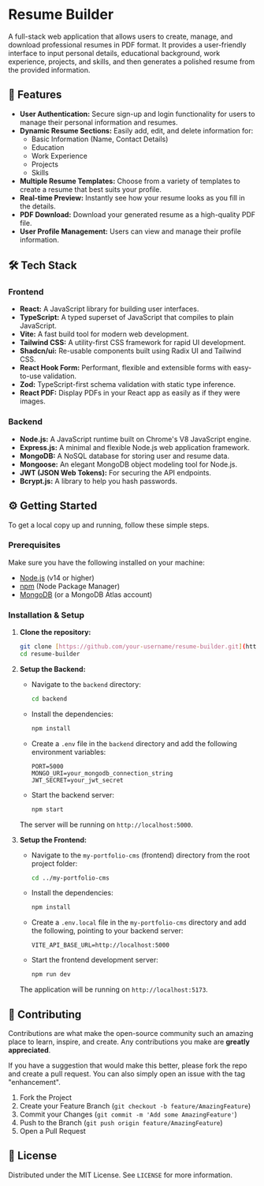 # Resume Builder

A full-stack web application that allows users to create, manage, and download professional resumes in PDF format. It provides a user-friendly interface to input personal details, educational background, work experience, projects, and skills, and then generates a polished resume from the provided information.

## 🚀 Features

* **User Authentication:** Secure sign-up and login functionality for users to manage their personal information and resumes.
* **Dynamic Resume Sections:** Easily add, edit, and delete information for:
    * Basic Information (Name, Contact Details)
    * Education
    * Work Experience
    * Projects
    * Skills
* **Multiple Resume Templates:** Choose from a variety of templates to create a resume that best suits your profile.
* **Real-time Preview:** Instantly see how your resume looks as you fill in the details.
* **PDF Download:** Download your generated resume as a high-quality PDF file.
* **User Profile Management:** Users can view and manage their profile information.

## 🛠️ Tech Stack

### Frontend

* **React:** A JavaScript library for building user interfaces.
* **TypeScript:** A typed superset of JavaScript that compiles to plain JavaScript.
* **Vite:** A fast build tool for modern web development.
* **Tailwind CSS:** A utility-first CSS framework for rapid UI development.
* **Shadcn/ui:** Re-usable components built using Radix UI and Tailwind CSS.
* **React Hook Form:** Performant, flexible and extensible forms with easy-to-use validation.
* **Zod:** TypeScript-first schema validation with static type inference.
* **React PDF:** Display PDFs in your React app as easily as if they were images.

### Backend

* **Node.js:** A JavaScript runtime built on Chrome's V8 JavaScript engine.
* **Express.js:** A minimal and flexible Node.js web application framework.
* **MongoDB:** A NoSQL database for storing user and resume data.
* **Mongoose:** An elegant MongoDB object modeling tool for Node.js.
* **JWT (JSON Web Tokens):** For securing the API endpoints.
* **Bcrypt.js:** A library to help you hash passwords.

## ⚙️ Getting Started

To get a local copy up and running, follow these simple steps.

### Prerequisites

Make sure you have the following installed on your machine:

* [Node.js](https://nodejs.org/) (v14 or higher)
* [npm](https://www.npmjs.com/) (Node Package Manager)
* [MongoDB](https://www.mongodb.com/) (or a MongoDB Atlas account)

### Installation & Setup

1.  **Clone the repository:**
    ```sh
    git clone [https://github.com/your-username/resume-builder.git](https://github.com/your-username/resume-builder.git)
    cd resume-builder
    ```

2.  **Setup the Backend:**
    * Navigate to the `backend` directory:
        ```sh
        cd backend
        ```
    * Install the dependencies:
        ```sh
        npm install
        ```
    * Create a `.env` file in the `backend` directory and add the following environment variables:
        ```env
        PORT=5000
        MONGO_URI=your_mongodb_connection_string
        JWT_SECRET=your_jwt_secret
        ```
    * Start the backend server:
        ```sh
        npm start
        ```
    The server will be running on `http://localhost:5000`.

3.  **Setup the Frontend:**
    * Navigate to the `my-portfolio-cms` (frontend) directory from the root project folder:
        ```sh
        cd ../my-portfolio-cms
        ```
    * Install the dependencies:
        ```sh
        npm install
        ```
    * Create a `.env.local` file in the `my-portfolio-cms` directory and add the following, pointing to your backend server:
        ```env
        VITE_API_BASE_URL=http://localhost:5000
        ```
    * Start the frontend development server:
        ```sh
        npm run dev
        ```
    The application will be running on `http://localhost:5173`.

## 🤝 Contributing

Contributions are what make the open-source community such an amazing place to learn, inspire, and create. Any contributions you make are **greatly appreciated**.

If you have a suggestion that would make this better, please fork the repo and create a pull request. You can also simply open an issue with the tag "enhancement".

1.  Fork the Project
2.  Create your Feature Branch (`git checkout -b feature/AmazingFeature`)
3.  Commit your Changes (`git commit -m 'Add some AmazingFeature'`)
4.  Push to the Branch (`git push origin feature/AmazingFeature`)
5.  Open a Pull Request

## 📄 License

Distributed under the MIT License. See `LICENSE` for more information.

